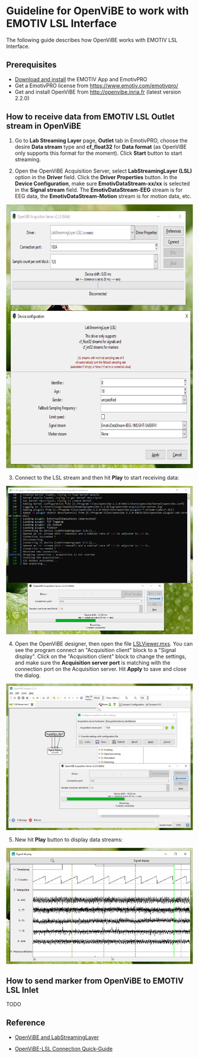 # Guideline for OpenViBE to work with EMOTIV LSL Interface

The following guide describes how OpenViBE works with EMOTIV LSL Interface.

## Prerequisites
* [Download and install](https://www.emotiv.com/developer/) the EMOTIV App and EmotivPRO
* Get a EmotivPRO license from https://www.emotiv.com/emotivpro/
* Get and install OpenViBE from http://openvibe.inria.fr (latest version 2.2.0)

## How to receive data from EMOTIV LSL Outlet stream in OpenViBE

1. Go to **Lab Streaming Layer** page, **Outlet** tab in EmotivPRO, choose the desire **Data stream** type and **cf_float32**  for **Data format** (as OpenViBE only supports this format for the moment).
Click **Start** button to start streaming.

2. Open the OpenViBE Acquisition Server, select **LabStreamingLayer (LSL)** option in the **Driver** field. Click the **Driver Properties** button. In the **Device Configuration**, make sure **EmotivDataStream-xx/xx** is selected in the **Signal stream** field.
The **EmotivDataStream-EEG** stream is for EEG data, the **EmotivDataStream-Motion** stream is for motion data, etc.
<p align="center">
  <img width="779" height="711" src="https://github.com/Emotiv/labstreaminglayer/blob/emotiv-lsl/docs/images/openvibe-config.png">
</p>

3. Connect to the LSL stream and then hit **Play** to start receiving data:
<p align="center">
  <img src="https://github.com/Emotiv/labstreaminglayer/blob/emotiv-lsl/docs/images/openvibe-play-receivedata.png">
</p>

4. Open the OpenViBE designer, then open the file [LSLViewer.mxs](./LSLViewer.mxs). You can see the program connect an "Acquisition client" block to a "Signal display".
Click on the "Acquisition client" block to change the settings, and make sure the **Acquisition server port** is matching with the connection port on the Acquisition server.
Hit **Apply** to save and close the dialog.
<p align="center">
  <img src="https://github.com/Emotiv/labstreaminglayer/blob/emotiv-lsl/docs/images/openvibe-config-designer.png">
</p>

5. New hit **Play** button to display data streams:
<p align="center">
  <img src="https://github.com/Emotiv/labstreaminglayer/blob/emotiv-lsl/docs/images/openvibe-data-graph.png">
</p>


## How to send marker from OpenViBE to EMOTIV LSL Inlet

TODO

## Reference

* [OpenViBE and LabStreamingLayer](http://openvibe.inria.fr/how-to-use-labstreaminglayer-in-openvibe/)

* [OpenViBE-LSL Connection Quick-Guide](https://bitalino.com/docs/quick_guide_OpenVIBE.pdf)

